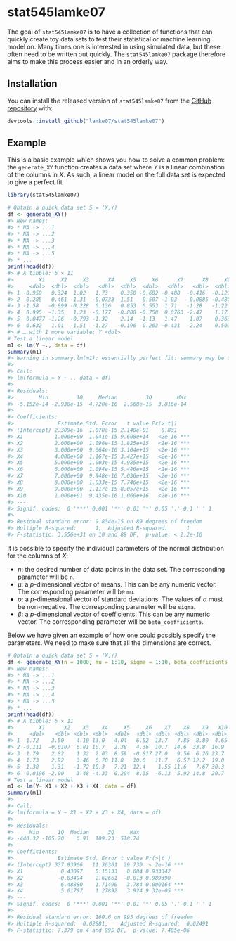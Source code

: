 
<!-- README.md is generated from README.Rmd. Please edit that file -->

# stat545lamke07

<!-- badges: start -->
<!-- badges: end -->

The goal of `stat545lamke07` is to have a collection of functions that
can quickly create toy data sets to test their statistical or machine
learning model on. Many times one is interested in using simulated data,
but these often need to be written out quickly. The `stat545lamke07`
package therefore aims to make this process easier and in an orderly
way.

## Installation

You can install the released version of `stat545lamke07` from the
[GitHub repository](https://github.com/lamke07/stat545lamke07) with:

``` r
devtools::install_github("lamke07/stat545lamke07")
```

## Example

This is a basic example which shows you how to solve a common problem:
the `generate_XY` function creates a data set where *Y* is a linear
combination of the columns in *X*. As such, a linear model on the full
data set is expected to give a perfect fit.

``` r
library(stat545lamke07)

# Obtain a quick data set S = (X,Y)
df <- generate_XY()
#> New names:
#> * NA -> ...1
#> * NA -> ...2
#> * NA -> ...3
#> * NA -> ...4
#> * NA -> ...5
#> * ...
print(head(df))
#> # A tibble: 6 × 11
#>        X1     X2     X3      X4     X5     X6      X7      X8     X9     X10
#>     <dbl>  <dbl>  <dbl>   <dbl>  <dbl>  <dbl>   <dbl>   <dbl>  <dbl>   <dbl>
#> 1 -0.959   0.324  1.02   1.73    0.350 -0.682 -0.488  -0.416  -0.121 -0.0838
#> 2  0.285   0.461 -1.31  -0.0733 -1.51   0.507 -1.93   -0.0885 -0.480  0.0721
#> 3 -1.58   -0.899 -0.228  0.136   0.853  0.553  1.71   -1.28   -1.22  -0.106 
#> 4  0.995  -1.35   1.23  -0.177  -0.800 -0.758  0.0763 -2.47    1.17   1.71  
#> 5  0.0477 -1.26  -0.793 -1.32    2.14  -1.13   1.47    1.07    0.363 -0.855 
#> 6  0.632   1.01  -1.51  -1.27   -0.196  0.263 -0.431  -2.24    0.503 -0.384 
#> # … with 1 more variable: Y <dbl>
# Test a linear model
m1 <- lm(Y ~., data = df)
summary(m1)
#> Warning in summary.lm(m1): essentially perfect fit: summary may be unreliable
#> 
#> Call:
#> lm(formula = Y ~ ., data = df)
#> 
#> Residuals:
#>        Min         1Q     Median         3Q        Max 
#> -5.152e-14 -2.938e-15  4.720e-16  2.568e-15  3.816e-14 
#> 
#> Coefficients:
#>              Estimate Std. Error   t value Pr(>|t|)    
#> (Intercept) 2.309e-16  1.078e-15 2.140e-01    0.831    
#> X1          1.000e+00  1.041e-15 9.608e+14   <2e-16 ***
#> X2          2.000e+00  1.096e-15 1.825e+15   <2e-16 ***
#> X3          3.000e+00  9.664e-16 3.104e+15   <2e-16 ***
#> X4          4.000e+00  1.167e-15 3.427e+15   <2e-16 ***
#> X5          5.000e+00  1.003e-15 4.985e+15   <2e-16 ***
#> X6          6.000e+00  1.094e-15 5.486e+15   <2e-16 ***
#> X7          7.000e+00  9.948e-16 7.036e+15   <2e-16 ***
#> X8          8.000e+00  1.033e-15 7.746e+15   <2e-16 ***
#> X9          9.000e+00  1.117e-15 8.057e+15   <2e-16 ***
#> X10         1.000e+01  9.435e-16 1.060e+16   <2e-16 ***
#> ---
#> Signif. codes:  0 '***' 0.001 '**' 0.01 '*' 0.05 '.' 0.1 ' ' 1
#> 
#> Residual standard error: 9.834e-15 on 89 degrees of freedom
#> Multiple R-squared:      1,  Adjusted R-squared:      1 
#> F-statistic: 3.556e+31 on 10 and 89 DF,  p-value: < 2.2e-16
```

It is possible to specify the individual parameters of the normal
distribution for the columns of *X*:

-   *n*: the desired number of data points in the data set. The
    corresponding parameter will be `n`.
-   *μ*: a *p*-dimensional vector of means. This can be any numeric
    vector. The corresponding parameter will be `mu`.
-   *σ*: a *p*-dimensional vector of standard deviations. The values of
    *σ* must be non-negative. The corresponding parameter will be
    `sigma`.
-   *β*: a *p*-dimensional vector of coefficients. This can be any
    numeric vector. The corresponding parameter will be
    `beta_coefficients`.

Below we have given an example of how one could possibly specify the
parameters. We need to make sure that all the dimensions are correct.

``` r
# Obtain a quick data set S = (X,Y)
df <- generate_XY(n = 1000, mu = 1:10, sigma = 1:10, beta_coefficients = 1:10)
#> New names:
#> * NA -> ...1
#> * NA -> ...2
#> * NA -> ...3
#> * NA -> ...4
#> * NA -> ...5
#> * ...
print(head(df))
#> # A tibble: 6 × 11
#>        X1      X2    X3    X4     X5     X6    X7    X8    X9   X10     Y
#>     <dbl>   <dbl> <dbl> <dbl>  <dbl>  <dbl> <dbl> <dbl> <dbl> <dbl> <dbl>
#> 1  1.72    3.50    4.10 13.0   4.04   6.52  13.7   7.85  8.80  4.65  416.
#> 2 -0.111  -0.0107  6.81 10.7   2.38   4.36  10.7  14.6  33.8  16.9   766.
#> 3  1.79    2.82    1.32  2.03  8.59  -0.817 27.0   9.56  6.26 23.7   616.
#> 4  1.73    2.92    3.46  6.70 11.8   10.6   11.7   6.57 12.2  19.0   602.
#> 5  1.38    1.31   -1.72 10.3   7.21  12.4    1.55 11.6   7.67 30.3   626.
#> 6 -0.0196 -2.00    3.48 -4.33  0.204  8.35  -6.13  5.92 14.8  20.7   385.
# Test a linear model
m1 <- lm(Y~ X1 + X2 + X3 + X4, data = df)
summary(m1)
#> 
#> Call:
#> lm(formula = Y ~ X1 + X2 + X3 + X4, data = df)
#> 
#> Residuals:
#>     Min      1Q  Median      3Q     Max 
#> -440.32 -105.70    6.91  109.23  518.74 
#> 
#> Coefficients:
#>              Estimate Std. Error t value Pr(>|t|)    
#> (Intercept) 337.83966   11.36361  29.730  < 2e-16 ***
#> X1            0.43097    5.15133   0.084 0.933342    
#> X2           -0.03494    2.62661  -0.013 0.989390    
#> X3            6.48880    1.71490   3.784 0.000164 ***
#> X4            5.01797    1.27892   3.924 9.32e-05 ***
#> ---
#> Signif. codes:  0 '***' 0.001 '**' 0.01 '*' 0.05 '.' 0.1 ' ' 1
#> 
#> Residual standard error: 160.6 on 995 degrees of freedom
#> Multiple R-squared:  0.02881,    Adjusted R-squared:  0.02491 
#> F-statistic: 7.379 on 4 and 995 DF,  p-value: 7.405e-06
```
